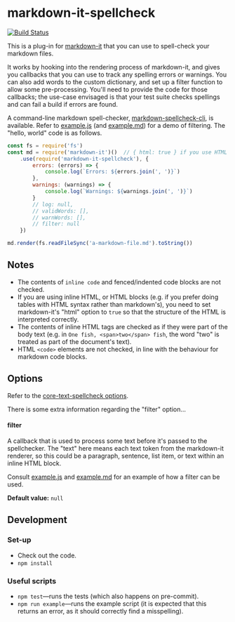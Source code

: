 markdown-it-spellcheck
======================

[![Build Status](https://travis-ci.org/matatk/markdown-it-spellcheck.svg?branch=master)](https://travis-ci.org/matatk/markdown-it-spellcheck)

This is a plug-in for [markdown-it](https://github.com/markdown-it/markdown-it) that you can use to spell-check your markdown files.

It works by hooking into the rendering process of markdown-it, and gives you callbacks that you can use to track any spelling errors or warnings. You can also add words to the custom dictionary, and set up a filter function to allow some pre-processing. You'll need to provide the code for those callbacks; the use-case envisaged is that your test suite checks spellings and can fail a build if errors are found.

A command-line markdown spell-checker, [markdown-spellcheck-cli](https://github.com/matatk/markdown-spellcheck-cli), is available. Refer to [example.js](example.js) (and [example.md](example.md)) for a demo of filtering. The "hello, world" code is as follows.

```javascript
const fs = require('fs')
const md = require('markdown-it')()  // { html: true } if you use HTML blocks/inline
	.use(require('markdown-it-spellcheck'), {
		errors: (errors) => {
			console.log(`Errors: ${errors.join(', ')}`)
		},
		warnings: (warnings) => {
			console.log(`Warnings: ${warnings.join(', ')}`)
		}
		// log: null,
		// validWords: [],
		// warnWords: [],
		// filter: null
	})

md.render(fs.readFileSync('a-markdown-file.md').toString())
```

Notes
-----

* The contents of `inline code` and fenced/indented code blocks are not checked.
* If you are using inline HTML, or HTML blocks (e.g. if you prefer doing tables with HTML syntax rather than markdown's), you need to set markdown-it's "html" option to `true` so that the structure of the HTML is interpreted correctly.
* The contents of inline HTML tags are checked as if they were part of the body text (e.g. in `One fish, <span>two</span> fish`, the word "two" is treated as part of the document's text).
* HTML `<code>` elements are not checked, in line with the behaviour for markdown code blocks.

Options
-------

Refer to the [core-text-spellcheck options](https://github.com/matatk/core-text-spellcheck#options).

There is some extra information regarding the "filter" option...

#### filter

A callback that is used to process some text before it's passed to the spellchecker.  The "text" here means each text token from the markdown-it renderer, so this could be a paragraph, sentence, list item, or text within an inline HTML block.

Consult [example.js](example.js) and [example.md](example.md) for an example of how a filter can be used.

**Default value:** `null`

Development
-----------

### Set-up

* Check out the code.
* `npm install`

### Useful scripts

* `npm test`&mdash;runs the tests (which also happens on pre-commit).
* `npm run example`&mdash;runs the example script (it is expected that this returns an error, as it should correctly find a misspelling).
